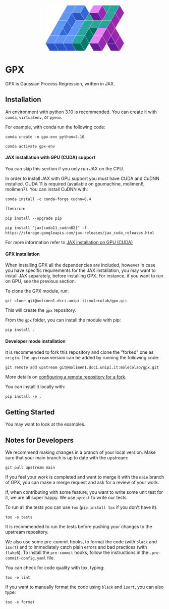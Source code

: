 <div align="center">
<img src="images/GPX_logo_250px.png" alt="logo"></img>
</div>

# GPX

GPX is Gaussian Process Regression, written in JAX.


## Installation

An environment with python 3.10 is recommended. You can create it with `conda`, `virtualenv`, or `pyenv`.

For example, with conda run the following code:

```shell
conda create -n gpx-env python=3.10
```
```shell
conda activate gpx-env
```

#### JAX installation with GPU (CUDA) support

You can skip this section if you only run JAX on the CPU.

In order to install JAX with GPU support you must have CUDA and CuDNN installed. 
CUDA 11 is required (available on gpumachine, molimen6, molimen7). 
You can install CuDNN with:

```shell
conda install -c conda-forge cudnn=8.4
```

Then run:

```shell
pip install --upgrade pip
```

```shell
pip install "jax[cuda11_cudnn82]" -f https://storage.googleapis.com/jax-releases/jax_cuda_releases.html
```

For more information refer to [JAX installation on GPU (CUDA)](https://github.com/google/jax#pip-installation-gpu-cuda)

#### GPX installation

When installing GPX all the dependencies are included, however in case you have specific requirements for the JAX installation,
you may want to install JAX separately, before installing GPX.
For instance, if you want to run on GPU, see the previous section. 

To clone the GPX module, run:

```shell
git clone git@molimen1.dcci.unipi.it:molecolab/gpx.git
```

This will create the `gpx` repository.

From the `gpx` folder, you can install the module with pip:

```shell
pip install .
```

#### Developer mode installation

It is recommended to fork this repository and clone the "forked" one as `origin`. The `upstream` version
can be added by running the following code:

```shell
git remote add upstream git@molimen1.dcci.unipi.it:molecolab/gpx.git
```

More details on [configuring a remote repository for a fork](https://docs.github.com/en/pull-requests/collaborating-with-pull-requests/working-with-forks/configuring-a-remote-repository-for-a-fork).

You can install it locally with:

```shell
pip install -e .
```

## Getting Started

You may want to look at the examples.


## Notes for Developers

We recommend making changes in a branch of your local version. 
Make sure that your main branch is up to date with the upstream:

```shell
git pull upstream main
```

If you feel your work is completed and want to merge it with the `main` branch of GPX, you can
make a merge request and ask for a review of your work.

If, when contributing with some feature, you want to write some unit test for it, we are all super
happy. We use `pytest` to write our tests.

To run all the tests you can use `tox` (`pip install tox` if you don't have it).

```shell
tox -e tests
```

It is recommended to run the tests before pushing your changes to the upstream repository.

We also use some pre-commit hooks, to format the code (with `black` and `isort`) and to immediately
catch plain errors and bad practices (with `flake8`). To install the `pre-commit` hooks, follow
the instructions in the `.pre-commit-config.yaml` file.

You can check for code quality with tox, typing:

```shell
tox -e lint
```

If you want to manually format the code using `black` and `isort`, you can also type:

```shell
tox -e format
```

